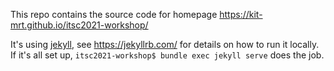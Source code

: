 This repo contains the source code for homepage https://kit-mrt.github.io/itsc2021-workshop/

It's using [jekyll](https://jekyllrb.com/), see https://jekyllrb.com/ for details on how to run it locally. If it's all set up, `itsc2021-workshop$ bundle exec jekyll serve` does the job.
